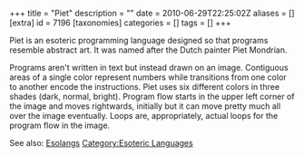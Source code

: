 +++
title = "Piet"
description = ""
date = 2010-06-29T22:25:02Z
aliases = []
[extra]
id = 7196
[taxonomies]
categories = []
tags = []
+++


Piet is an esoteric programming language designed so that programs resemble abstract art. It was named after the Dutch painter Piet Mondrian.

Programs aren't written in text but instead drawn on an image. Contiguous areas of a single color represent numbers while transitions from one color to another encode the instructions. Piet uses six different colors in three shades (dark, normal, bright). Program flow starts in the upper left corner of the image and moves rightwards, initially but it can move pretty much all over the image eventually. Loops are, appropriately, actual loops for the program flow in the image.

See also: [Esolangs](https://rosettacode.org/wiki/eso:Piet)
[Category:Esoteric Languages](https://rosettacode.org/wiki/Category:Esoteric_Languages)
